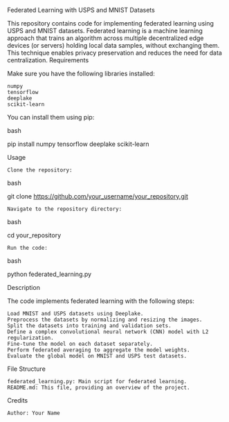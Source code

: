 Federated Learning with USPS and MNIST Datasets

This repository contains code for implementing federated learning using USPS and MNIST datasets. Federated learning is a machine learning approach that trains an algorithm across multiple decentralized edge devices (or servers) holding local data samples, without exchanging them. This technique enables privacy preservation and reduces the need for data centralization.
Requirements

Make sure you have the following libraries installed:

    numpy
    tensorflow
    deeplake
    scikit-learn

You can install them using pip:

bash

pip install numpy tensorflow deeplake scikit-learn

Usage

    Clone the repository:

bash

git clone https://github.com/your_username/your_repository.git

    Navigate to the repository directory:

bash

cd your_repository

    Run the code:

bash

python federated_learning.py

Description

The code implements federated learning with the following steps:

    Load MNIST and USPS datasets using Deeplake.
    Preprocess the datasets by normalizing and resizing the images.
    Split the datasets into training and validation sets.
    Define a complex convolutional neural network (CNN) model with L2 regularization.
    Fine-tune the model on each dataset separately.
    Perform federated averaging to aggregate the model weights.
    Evaluate the global model on MNIST and USPS test datasets.

File Structure

    federated_learning.py: Main script for federated learning.
    README.md: This file, providing an overview of the project.

Credits

    Author: Your Name

